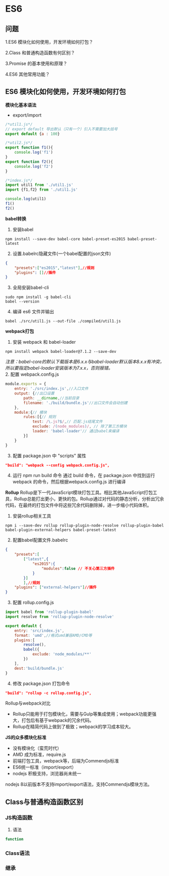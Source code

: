 # ES6

## 问题

1.ES6 模块化如何使用，开发环境如何打包？  

2.Class 和普通构造函数有何区别？

3.Promise 的基本使用和原理？

4.ES6 其他常用功能？



## ES6 模块化如何使用，开发环境如何打包

**模块化基本语法**
- export/import
```js
/*util1.js*/
// export default 导出默认（只有一个）引入不需要加大括号
export default {a : 100}

/*util2.js*/
export function f1(){
    console.log('f1')
}
export function f2(){
    console.log('f2')
}

/*index.js*/
import util1 from './util1.js'
import {f1,f2} from './util1.js'

console.log(util1)
f1()
f2()
```
**babel转换**
1. 安装babel
```
npm install --save-dev babel-core babel-preset-es2015 babel-preset-latest
```
2. 设置.babelrc隐藏文件(一个babel配置的json文件)
```json
{
    "presets":["es2015","latest"],//规则
    "plugins": []//插件
}
```
3. 全局安装babel-cli
```
sudo npm install -g babel-cli
babel --version
```
4. 编译 es6 文件并输出
```
babel ./src/util1.js --out-file ./compiled/util1.js
```
**webpack打包**
1. 安装 webpack 和 babel-loader
```
npm install webpack babel-loader@7.1.2 --save-dev
```
*注意：babel-core的默认下载版本是6.x.x与babel-loader默认版本8.x.x有冲突，所以要指定babel-loader安装版本为7.x.x，否则报错。*  
2. 配置 webpack.config.js
```javascript
module.exports = {
    entry: './src/index.js',//入口文件
    output: {//出口设置
        path: __dirname,//当前目录
        filename: './build/bundle.js'//出口文件会自动创建
    },
    module:{// 模块
        rules:[{// 规则
            test: /\.js?$/,// 匹配.js结尾文件
            exclude: /(node_modules)/, // 除了第三方模块
            loader: 'babel-loader'// 通过babel来编译
        }]
    }
}
```
3. 配置 package.json 中 "scripts" 属性
```json
"build": "webpack --config webpack.config.js",
```
4. 运行 npm run build 命令 
通过 build 命令，在 package.json 中找到运行 webpack 的命令，然后根据webpack.config.js 进行编译

**Rollup**
Rollup是下一代JavaScript模块打包工具。相比其他JavaScript打包工具，Rollup总能打出更小，更快的包。Rollup通过对代码的静态分析，分析出冗余代码，在最终的打包文件中将这些冗余代码删除掉，进一步缩小代码体积。

1. 安装rollup相关工具
```
npm i --save-dev rollup rollup-plugin-node-resolve rollup-plugin-babel babel-plugin-external-helpers babel-preset-latest

```
2. 配置babel配置文件.babelrc
```json
{
    "presets":[
        ["latest",{
            "es2015":{
                "modules":false // 不关心第三方插件
            }
        }]
        ],//规则
    "plugins": ["external-helpers"]//插件
}
```
3. 配置 rollup.config.js
```js
import babel from 'rollup-plugin-babel'
import resolve from 'rollup-plugin-node-resolve'

export default {
    entry: 'src/index.js',
    format: 'umd',//格式umd兼容AMD/CMD等
    plugins:[
        resolve(),
        babel({
            exclude: 'node_modules/**'
        })
    ],
    dest:'build/bundle.js'
}
```
4. 修改 package.json 打包命令
```json
"build": "rollup -c rollup.config.js",
```

Rollup与webpack对比
- Rollup只能用于打包模块化，需要与Gulp等集成使用；webpack功能更强大，打包后有基于webpack的冗余代码。  
- Rollup在精简代码上做到了极致；webpack的学习成本较大。

**JS的众多模块化标准**
- 没有模块化（蛮荒时代）
- AMD 成为标准，require.js
- 前端打包工具，webpack等，后端为Commendjs标准
- ES6统一标准（import/export）
- nodejs 积极支持，浏览器尚未统一

nodejs 8以前版本不支持import/export语法，支持Commendjs模块方法。

## Class与普通构造函数区别

### JS构造函数
1. 语法
```js
function
```

### Class语法
### 继承






